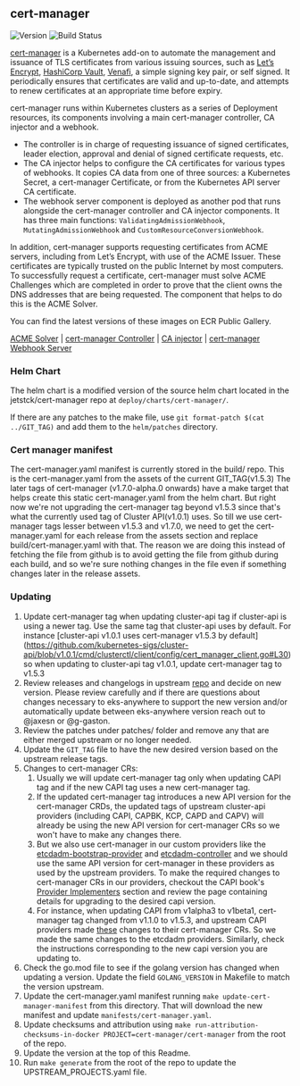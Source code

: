 ## **cert-manager**
![Version](https://img.shields.io/badge/version-v1.12.2-blue)
![Build Status](https://codebuild.us-west-2.amazonaws.com/badges?uuid=eyJlbmNyeXB0ZWREYXRhIjoiUkphQkhWTUpOOVE1OFVLU0dHQmVFUXZJV0dJaGVLYmtEZHp0aGtDRnJBQUxtaHVqOWp3S0l6d0NlTytqNWpwc2tNTmF6RnNhMTZ3d1J1RXErR0lWcldZPSIsIml2UGFyYW1ldGVyU3BlYyI6IlQyU2lIcVVtU3ozZVZSVTgiLCJtYXRlcmlhbFNldFNlcmlhbCI6MX0%3D&branch=main)

[cert-manager](https://github.com/cert-manager/cert-manager) is a Kubernetes add-on to automate the management and issuance of TLS certificates from various issuing sources, such as [Let’s Encrypt](https://letsencrypt.org), [HashiCorp Vault](https://www.vaultproject.io), [Venafi](https://www.venafi.com/), a simple signing key pair, or self signed. It periodically ensures that certificates are valid and up-to-date, and attempts to renew certificates at an appropriate time before expiry.

cert-manager runs within Kubernetes clusters as a series of Deployment resources, its components involving a main cert-manager controller, CA injector and a webhook. 
* The controller is in charge of requesting issuance of signed certificates, leader election, approval and denial of signed certificate requests, etc.
* The CA injector helps to configure the CA certificates for various types of webhooks. It copies CA data from one of three sources: a Kubernetes Secret, a cert-manager Certificate, or from the Kubernetes API server CA certificate.
* The webhook server component is deployed as another pod that runs alongside the cert-manager controller and CA injector components. It has three main functions: `ValidatingAdmissionWebhook`, `MutatingAdmissionWebhook` and `CustomResourceConversionWebhook`.

In addition, cert-manager supports requesting certificates from ACME servers, including from Let’s Encrypt, with use of the ACME Issuer. These certificates are typically trusted on the public Internet by most computers. To successfully request a certificate, cert-manager must solve ACME Challenges which are completed in order to prove that the client owns the DNS addresses that are being requested. The component that helps to do this is the ACME Solver.

You can find the latest versions of these images on ECR Public Gallery.

[ACME Solver](https://gallery.ecr.aws/eks-anywhere/cert-manager/cert-manager-acmesolver) | 
[cert-manager Controller](https://gallery.ecr.aws/eks-anywhere/cert-manager/cert-manager-controller) | 
[CA injector](https://gallery.ecr.aws/eks-anywhere/cert-manager/cert-manager-cainjector) | 
[cert-manager Webhook Server](https://gallery.ecr.aws/eks-anywhere/cert-manager/cert-manager-webhook)

### Helm Chart

The helm chart is a modified version of the source helm chart located in the jetstck/cert-manager repo at `deploy/charts/cert-manager/`.

If there are any patches to the make file, use `git format-patch $(cat ../GIT_TAG)` and add them to the `helm/patches` directory.

### Cert manager manifest

The cert-manager.yaml manifest is currently stored in the build/ repo. This is the cert-manager.yaml from the assets of the current GIT_TAG(v1.5.3)
The later tags of cert-manager (v1.7.0-alpha.0 onwards) have a make target that helps create this static cert-manager.yaml from the helm chart.
But right now we're not upgrading the cert-manager tag beyond v1.5.3 since that's what the currently used tag of Cluster API(v1.0.1) uses.
So till we use cert-manager tags lesser between v1.5.3 and v1.7.0, we need to get the cert-manager.yaml for each release from the assets section
and replace build/cert-manager.yaml with that. The reason we are doing this instead of fetching the file from github is to avoid getting the file
from github during each build, and so we're sure nothing changes in the file even if something changes later in the release assets.

### Updating

1. Update cert-manager tag when updating cluster-api tag if cluster-api is using a newer tag.
   Use the same tag that cluster-api uses by default. For instance [cluster-api v1.0.1 uses cert-manager v1.5.3 by default]
   (https://github.com/kubernetes-sigs/cluster-api/blob/v1.0.1/cmd/clusterctl/client/config/cert_manager_client.go#L30) so when updating
   to cluster-api tag v1.0.1, update cert-manager tag to v1.5.3
1. Review releases and changelogs in upstream [repo](https://github.com/cert-manager/cert-manager) and decide on new version.
   Please review carefully and if there are questions about changes necessary to eks-anywhere to support the new version
   and/or automatically update between eks-anywhere version reach out to @jaxesn or @g-gaston.
1. Review the patches under patches/ folder and remove any that are either merged upstream or no longer needed.
1. Update the `GIT_TAG` file to have the new desired version based on the upstream release tags.
1. Changes to cert-manager CRs:
   1. Usually we will update cert-manager tag only when updating CAPI tag and if the new CAPI tag uses a new cert-manager tag.
   1. If the updated cert-manager tag introduces a new API version for the cert-manager CRDs, the updated tags of upstream cluster-api providers 
      (including CAPI, CAPBK, KCP, CAPD and CAPV) will already be using the new API version for cert-manager CRs so we won't have to make any changes there.
   1. But we also use cert-manager in our custom providers like the [etcdadm-bootstrap-provider](https://github.com/aws/etcdadm-bootstrap-provider/tree/v1beta1/config/certmanager)
   and [etcdadm-controller](https://github.com/aws/etcdadm-controller/tree/v1beta1/config/certmanager) and we should use the same API version for cert-manager in these providers
   as used by the upstream providers. To make the required changes to cert-manager CRs in our providers, checkout the CAPI book's [Provider Implementers](https://cluster-api.sigs.k8s.io/developer/providers/implementers.html)
   section and review the page containing details for upgrading to the desired capi version. 
   1. For instance, when updating CAPI from v1alpha3 to v1beta1, cert-manager tag changed from v1.1.0 to v1.5.3, and upstream CAPI providers made [these](https://cluster-api.sigs.k8s.io/developer/providers/v1alpha3-to-v1alpha4.html#upgrade-cert-manager-to-v110)
   changes to their cert-manager CRs. So we made the same changes to the etcdadm providers. Similarly, check the instructions corresponding to the new
   capi version you are updating to.
1. Check the go.mod file to see if the golang version has changed when updating a version. Update the field `GOLANG_VERSION` in
   Makefile to match the version upstream.
1. Update the cert-manager.yaml manifest running `make update-cert-manager-manifest` from this directory. That will download the new manifest and update `manifests/cert-manager.yaml`.
1. Update checksums and attribution using `make run-attribution-checksums-in-docker PROJECT=cert-manager/cert-manager` from the root of the repo.
1. Update the version at the top of this Readme.
1. Run `make generate` from the root of the repo to update the UPSTREAM_PROJECTS.yaml file.

